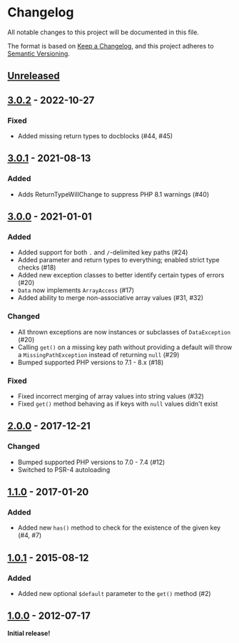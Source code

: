 # Changelog

All notable changes to this project will be documented in this file.

The format is based on [Keep a Changelog](https://keepachangelog.com/en/1.0.0/),
and this project adheres to [Semantic Versioning](https://semver.org/spec/v2.0.0.html).

## [Unreleased]

## [3.0.2] - 2022-10-27

### Fixed

-   Added missing return types to docblocks (#44, #45)

## [3.0.1] - 2021-08-13

### Added

-   Adds ReturnTypeWillChange to suppress PHP 8.1 warnings (#40)

## [3.0.0] - 2021-01-01

### Added

-   Added support for both `.` and `/`-delimited key paths (#24)
-   Added parameter and return types to everything; enabled strict type checks (#18)
-   Added new exception classes to better identify certain types of errors (#20)
-   `Data` now implements `ArrayAccess` (#17)
-   Added ability to merge non-associative array values (#31, #32)

### Changed

-   All thrown exceptions are now instances or subclasses of `DataException` (#20)
-   Calling `get()` on a missing key path without providing a default will throw a `MissingPathException` instead of returning `null` (#29)
-   Bumped supported PHP versions to 7.1 - 8.x (#18)

### Fixed

-   Fixed incorrect merging of array values into string values (#32)
-   Fixed `get()` method behaving as if keys with `null` values didn't exist

## [2.0.0] - 2017-12-21

### Changed

-   Bumped supported PHP versions to 7.0 - 7.4 (#12)
-   Switched to PSR-4 autoloading

## [1.1.0] - 2017-01-20

### Added

-   Added new `has()` method to check for the existence of the given key (#4, #7)

## [1.0.1] - 2015-08-12

### Added

-   Added new optional `$default` parameter to the `get()` method (#2)

## [1.0.0] - 2012-07-17

**Initial release!**

[Unreleased]: https://github.com/dflydev/dflydev-dot-access-data/compare/v3.0.2...main
[3.0.2]: https://github.com/dflydev/dflydev-dot-access-data/compare/v3.0.1...v3.0.2
[3.0.1]: https://github.com/dflydev/dflydev-dot-access-data/compare/v3.0.0...v3.0.1
[3.0.0]: https://github.com/dflydev/dflydev-dot-access-data/compare/v2.0.0...v3.0.0
[2.0.0]: https://github.com/dflydev/dflydev-dot-access-data/compare/v1.1.0...v2.0.0
[1.1.0]: https://github.com/dflydev/dflydev-dot-access-data/compare/v1.0.1...v1.1.0
[1.0.1]: https://github.com/dflydev/dflydev-dot-access-data/compare/v1.0.0...v1.0.1
[1.0.0]: https://github.com/dflydev/dflydev-dot-access-data/releases/tag/v1.0.0
